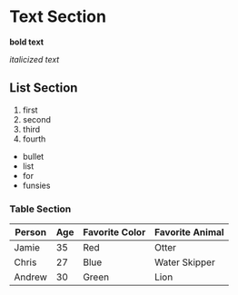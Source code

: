 # Text Section
 
 **bold text**
 
 _italicized text_

## List Section

1. first
1. second
1. third
1. fourth


* bullet
* list
* for
* funsies

### Table Section

| Person | Age | Favorite Color | Favorite Animal |
|--------|-----|----------------|-----------------|
| Jamie  | 35  | Red            | Otter           |
| Chris  | 27  | Blue           | Water Skipper   |
| Andrew | 30  | Green          | Lion            |